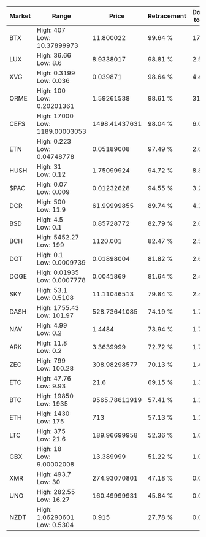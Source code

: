 | Market | Range | Price| Retracement | Doubles to 50% |
| --- | --- | --- | --- | --- |
| BTX | High: 407<br />Low: 10.37899973 | 11.800022 | 99.64 % | 17.69 |
| LUX | High: 36.66<br />Low: 8.6 | 8.9338017 | 98.81 % | 2.53 |
| XVG | High: 0.3199<br />Low: 0.036 | 0.039871 | 98.64 % | 4.46 |
| ORME | High: 100<br />Low: 0.20201361 | 1.59261538 | 98.61 % | 31.46 |
| CEFS | High: 17000<br />Low: 1189.00003053 | 1498.41437631 | 98.04 % | 6.07 |
| ETN | High: 0.223<br />Low: 0.04748778 | 0.05189008 | 97.49 % | 2.61 |
| HUSH | High: 31<br />Low: 0.12 | 1.75099924 | 94.72 % | 8.89 |
| $PAC | High: 0.07<br />Low: 0.009 | 0.01232628 | 94.55 % | 3.20 |
| DCR | High: 500<br />Low: 11.9 | 61.99999855 | 89.74 % | 4.13 |
| BSD | High: 4.5<br />Low: 0.1 | 0.85728772 | 82.79 % | 2.68 |
| BCH | High: 5452.27<br />Low: 199 | 1120.001 | 82.47 % | 2.52 |
| DOT | High: 0.1<br />Low: 0.0009739 | 0.01898004 | 81.82 % | 2.66 |
| DOGE | High: 0.01935<br />Low: 0.0007778 | 0.0041869 | 81.64 % | 2.40 |
| SKY | High: 53.1<br />Low: 0.5108 | 11.11046513 | 79.84 % | 2.41 |
| DASH | High: 1755.43<br />Low: 101.97 | 528.73641085 | 74.19 % | 1.76 |
| NAV | High: 4.99<br />Low: 0.2 | 1.4484 | 73.94 % | 1.79 |
| ARK | High: 11.8<br />Low: 0.2 | 3.3639999 | 72.72 % | 1.78 |
| ZEC | High: 799<br />Low: 100.28 | 308.98298577 | 70.13 % | 1.46 |
| ETC | High: 47.76<br />Low: 9.93 | 21.6 | 69.15 % | 1.34 |
| BTC | High: 19850<br />Low: 1935 | 9565.78611919 | 57.41 % | 1.14 |
| ETH | High: 1430<br />Low: 175 | 713 | 57.13 % | 1.13 |
| LTC | High: 375<br />Low: 21.6 | 189.96699958 | 52.36 % | 1.04 |
| GBX | High: 18<br />Low: 9.00002008 | 13.389999 | 51.22 % | 1.01 |
| XMR | High: 493.7<br />Low: 30 | 274.93070801 | 47.18 % | 0.00 |
| UNO | High: 282.55<br />Low: 16.27 | 160.49999931 | 45.84 % | 0.00 |
| NZDT | High: 1.06290601<br />Low: 0.5304 | 0.915 | 27.78 % | 0.00 |
